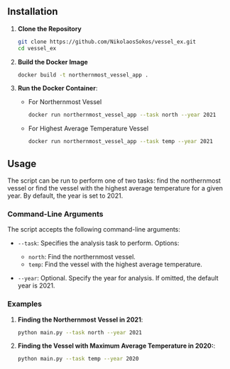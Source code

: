 
## Installation

1. **Clone the Repository**
   ```bash
   git clone https://github.com/NikolaosSokos/vessel_ex.git
   cd vessel_ex
   ```

2. **Build the Docker Image**
   ```bash
   docker build -t northernmost_vessel_app .
   ```

3. **Run the Docker Container**:
   - For Northernmost Vessel
     ```bash
     docker run northernmost_vessel_app --task north --year 2021
     ```
   - For Highest Average Temperature Vessel
     ```bash
     docker run northernmost_vessel_app --task temp --year 2021
     ```

## Usage

The script can be run to perform one of two tasks: find the northernmost vessel or find the vessel with the highest average temperature for a given year. By default, the year is set to 2021.

### Command-Line Arguments

The script accepts the following command-line arguments:

- `--task`: Specifies the analysis task to perform. Options:
  - `north`: Find the northernmost vessel.
  - `temp`: Find the vessel with the highest average temperature.
  
- `--year`: Optional. Specify the year for analysis. If omitted, the default year is 2021.

### Examples

1. **Finding the Northernmost Vessel in 2021**:
   ```bash
   python main.py --task north --year 2021

2. **Finding the Vessel with Maximum Average Temperature in 2020:**:
   ```bash
   python main.py --task temp --year 2020
